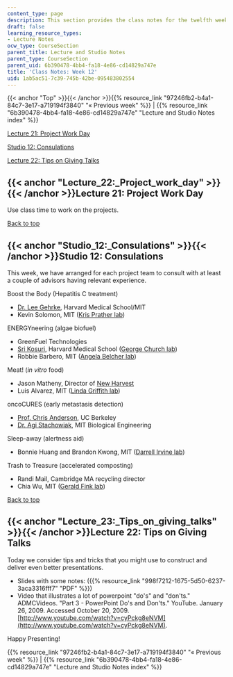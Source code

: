 ```yaml
---
content_type: page
description: This section provides the class notes for the twelfth week of the course.
draft: false
learning_resource_types:
- Lecture Notes
ocw_type: CourseSection
parent_title: Lecture and Studio Notes
parent_type: CourseSection
parent_uid: 6b390478-4bb4-fa18-4e86-cd14829a747e
title: 'Class Notes: Week 12'
uid: 1ab5ac51-7c39-745b-42be-095483802554
---
```

{{< anchor "Top" >}}{{< /anchor >}}{{% resource_link "97246fb2-b4a1-84c7-3e17-a719194f3840" "« Previous week" %}} | {{% resource_link "6b390478-4bb4-fa18-4e86-cd14829a747e" "Lecture and Studio Notes index" %}}

[Lecture 21: Project Work Day](#Lecture_22:_Project_work_day)

[Studio 12: Consulations](#Studio_12:_Consulations)

[Lecture 22: Tips on Giving Talks](#Lecture_23:_Tips_on_giving_talks)

## {{< anchor "Lecture_22:_Project_work_day" >}}{{< /anchor >}}Lecture 21: Project Work Day

Use class time to work on the projects.

[Back to top](#Top)

## {{< anchor "Studio_12:_Consulations" >}}{{< /anchor >}}Studio 12: Consulations

This week, we have arranged for each project team to consult with at least a couple of advisors having relevant experience.

Boost the Body (Hepatitis C treatment)

- [Dr. Lee Gehrke](http://web.mit.edu/lgehrke/www/HCV%20Innate%20Immunity.html), Harvard Medical School/MIT
- Kevin Solomon, MIT ([Kris Prather lab](http://web.mit.edu/prathergroup/index.html))

ENERGYneering (algae biofuel)

- GreenFuel Technologies
- [Sri Kosuri](http://openwetware.org/wiki/Sri_Kosuri), Harvard Medical School ([George Church lab](http://openwetware.org/wiki/Church_Lab))
- Robbie Barbero, MIT ([Angela Belcher lab](https://be.mit.edu/directory/angela-belcher))

Meat! (*in vitro* food)

- Jason Matheny, Director of [New Harvest](http://www.new-harvest.org/)
- Luis Alvarez, MIT ([Linda Griffith lab](https://be.mit.edu/directory/linda-g-griffith))

oncoCURES (early metastasis detection)

- [Prof. Chris Anderson](https://vcresearch.berkeley.edu/faculty/chris-anderson), UC Berkeley
- [Dr. Agi Stachowiak](http://openwetware.org/wiki/User:AgiStachowiak), MIT Biological Engineering

Sleep-away (alertness aid)

- Bonnie Huang and Brandon Kwong, MIT ([Darrell Irvine lab](http://web.mit.edu/biomaterials/Irvine_Lab/Home.html))

Trash to Treasure (accelerated composting)

- Randi Mail, Cambridge MA recycling director
- Chia Wu, MIT ([Gerald Fink lab](http://web.mit.edu/biology/www/facultyareas/facresearch/fink.html))

[Back to top](#Top)

## {{< anchor "Lecture_23:_Tips_on_giving_talks" >}}{{< /anchor >}}Lecture 22: Tips on Giving Talks

Today we consider tips and tricks that you might use to construct and deliver even better presentations.

- Slides with some notes: ({{% resource_link "998f7212-1675-5d50-6237-3aca3316fff7" "PDF" %}})
- Video that illustrates a lot of powerpoint "do's" and "don'ts." ADMCVideos. "Part 3 - PowerPoint Do's and Don'ts." YouTube. January 26, 2009. Accessed October 20, 2009. [http://www.youtube.com/watch?v=cyPckg8eNVM](http://www.youtube.com/watch?v=cyPckg8eNVM).

Happy Presenting!

{{% resource_link "97246fb2-b4a1-84c7-3e17-a719194f3840" "« Previous week" %}} | {{% resource_link "6b390478-4bb4-fa18-4e86-cd14829a747e" "Lecture and Studio Notes index" %}}